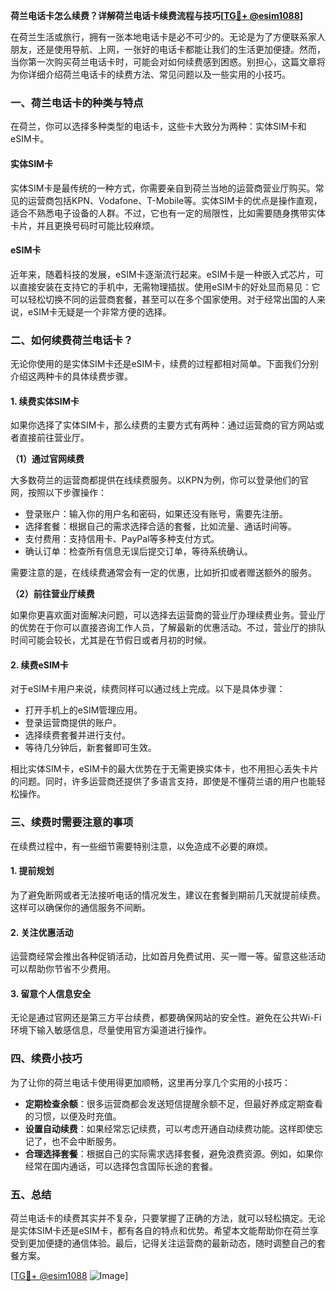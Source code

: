 **荷兰电话卡怎么续费？详解荷兰电话卡续费流程与技巧[[TG💪+ @esim1088](https://t.me/s/esim1088)]**

在荷兰生活或旅行，拥有一张本地电话卡是必不可少的。无论是为了方便联系家人朋友，还是使用导航、上网，一张好的电话卡都能让我们的生活更加便捷。然而，当你第一次购买荷兰电话卡时，可能会对如何续费感到困惑。别担心，这篇文章将为你详细介绍荷兰电话卡的续费方法、常见问题以及一些实用的小技巧。

### 一、荷兰电话卡的种类与特点

在荷兰，你可以选择多种类型的电话卡，这些卡大致分为两种：实体SIM卡和eSIM卡。

#### 实体SIM卡

实体SIM卡是最传统的一种方式，你需要亲自到荷兰当地的运营商营业厅购买。常见的运营商包括KPN、Vodafone、T-Mobile等。实体SIM卡的优点是操作直观，适合不熟悉电子设备的人群。不过，它也有一定的局限性，比如需要随身携带实体卡片，并且更换号码时可能比较麻烦。

#### eSIM卡

近年来，随着科技的发展，eSIM卡逐渐流行起来。eSIM卡是一种嵌入式芯片，可以直接安装在支持它的手机中，无需物理插拔。使用eSIM卡的好处显而易见：它可以轻松切换不同的运营商套餐，甚至可以在多个国家使用。对于经常出国的人来说，eSIM卡无疑是一个非常方便的选择。

### 二、如何续费荷兰电话卡？

无论你使用的是实体SIM卡还是eSIM卡，续费的过程都相对简单。下面我们分别介绍这两种卡的具体续费步骤。

#### 1. 续费实体SIM卡

如果你选择了实体SIM卡，那么续费的主要方式有两种：通过运营商的官方网站或者直接前往营业厅。

**（1）通过官网续费**

大多数荷兰的运营商都提供在线续费服务。以KPN为例，你可以登录他们的官网，按照以下步骤操作：

- 登录账户：输入你的用户名和密码，如果还没有账号，需要先注册。
- 选择套餐：根据自己的需求选择合适的套餐，比如流量、通话时间等。
- 支付费用：支持信用卡、PayPal等多种支付方式。
- 确认订单：检查所有信息无误后提交订单，等待系统确认。

需要注意的是，在线续费通常会有一定的优惠，比如折扣或者赠送额外的服务。

**（2）前往营业厅续费**

如果你更喜欢面对面解决问题，可以选择去运营商的营业厅办理续费业务。营业厅的优势在于你可以直接咨询工作人员，了解最新的优惠活动。不过，营业厅的排队时间可能会较长，尤其是在节假日或者月初的时候。

#### 2. 续费eSIM卡

对于eSIM卡用户来说，续费同样可以通过线上完成。以下是具体步骤：

- 打开手机上的eSIM管理应用。
- 登录运营商提供的账户。
- 选择续费套餐并进行支付。
- 等待几分钟后，新套餐即可生效。

相比实体SIM卡，eSIM卡的最大优势在于无需更换实体卡，也不用担心丢失卡片的问题。同时，许多运营商还提供了多语言支持，即使是不懂荷兰语的用户也能轻松操作。

### 三、续费时需要注意的事项

在续费过程中，有一些细节需要特别注意，以免造成不必要的麻烦。

#### 1. 提前规划

为了避免断网或者无法接听电话的情况发生，建议在套餐到期前几天就提前续费。这样可以确保你的通信服务不间断。

#### 2. 关注优惠活动

运营商经常会推出各种促销活动，比如首月免费试用、买一赠一等。留意这些活动可以帮助你节省不少费用。

#### 3. 留意个人信息安全

无论是通过官网还是第三方平台续费，都要确保网站的安全性。避免在公共Wi-Fi环境下输入敏感信息，尽量使用官方渠道进行操作。

### 四、续费小技巧

为了让你的荷兰电话卡使用得更加顺畅，这里再分享几个实用的小技巧：

- **定期检查余额**：很多运营商都会发送短信提醒余额不足，但最好养成定期查看的习惯，以便及时充值。
- **设置自动续费**：如果经常忘记续费，可以考虑开通自动续费功能。这样即使忘记了，也不会中断服务。
- **合理选择套餐**：根据自己的实际需求选择套餐，避免浪费资源。例如，如果你经常在国内通话，可以选择包含国际长途的套餐。

### 五、总结

荷兰电话卡的续费其实并不复杂，只要掌握了正确的方法，就可以轻松搞定。无论是实体SIM卡还是eSIM卡，都有各自的特点和优势。希望本文能帮助你在荷兰享受到更加便捷的通信体验。最后，记得关注运营商的最新动态，随时调整自己的套餐方案。

[[TG💪+ @esim1088](https://t.me/s/esim1088) ![Image](https://i.postimg.cc/4NQfJmqS/Snipaste-2025-05-13-00-14-12.png)]